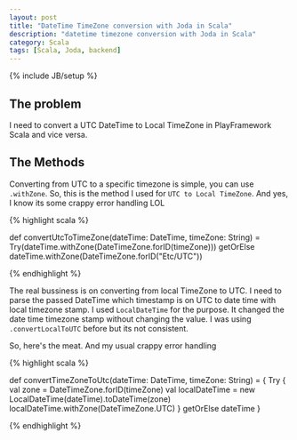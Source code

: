 ```yaml
---
layout: post
title: "DateTime TimeZone conversion with Joda in Scala"
description: "datetime timezone conversion with Joda in Scala"
category: Scala
tags: [Scala, Joda, backend]
---
```

{% include JB/setup %}

## The problem

I need to convert a UTC DateTime to Local TimeZone in PlayFramework Scala and vice versa.

## The Methods

Converting from UTC to a specific timezone is simple, you can use `.withZone`. So, this is the method I used for `UTC to Local TimeZone`. And yes, I know its some crappy error handling LOL

{% highlight scala %}

def convertUtcToTimeZone(dateTime: DateTime, timeZone: String) =
	Try(dateTime.withZone(DateTimeZone.forID(timeZone))) getOrElse dateTime.withZone(DateTimeZone.forID("Etc/UTC"))

{% endhighlight %}

The real bussiness is on converting from local TimeZone to UTC. I need to parse the passed DateTime which timestamp is on UTC to date time with local timezone stamp. I used `LocalDateTime` for the purpose. It changed the date time timezone stamp without changing the value. I was using `.convertLocalToUTC` before but its not consistent.

So, here's the meat. And my usual crappy error handling

{% highlight scala %}

def convertTimeZoneToUtc(dateTime: DateTime, timeZone: String) = {
    Try {
      val zone = DateTimeZone.forID(timeZone)
      val localDateTime = new LocalDateTime(dateTime).toDateTime(zone)
      localDateTime.withZone(DateTimeZone.UTC)
    } getOrElse dateTime
}
	
{% endhighlight %}

